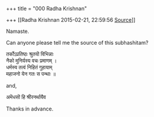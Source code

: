 +++
title = "000 Radha Krishnan"

+++
[[Radha Krishnan	2015-02-21, 22:59:56 [Source](https://groups.google.com/g/samskrita/c/m9PVNkSZq3M)]]



Namaste.  
  

Can anyone please tell me the source of this subhashitam?  
  
तर्कोऽप्रतिष्ठः श्रुतयॊ विभिन्नाः  
नैको मुनिर्यस्य वचः प्रमाणम् ।  
धर्मस्य तत्वं निहितं गुहायाम्  
महाजनो येन गतः स पन्थाः ॥  
  

and,  
  

अमॆधसॊ हि श्रीरनर्थायैव  
  

Thanks in advance.  

